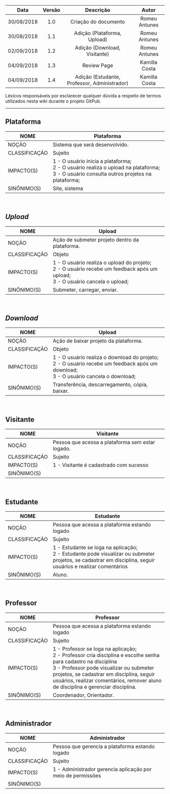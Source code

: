 | Data       | Versão | Descrição               | Autor             |
|:----------:|:------:|:-----------------------:|:-----------------:|
| 30/08/2018 | 1.0    | Criação do documento        | Romeu Antunes     |
| 30/08/2018 | 1.1    | Adição (Plataforma, Upload)        | Romeu Antunes     |
| 02/09/2018 | 1.2    | Adição (Download, Visitante)        | Romeu Antunes     |
| 04/09/2018 | 1.3    | Review Page        | Kamilla Costa     |
| 04/09/2018 | 1.4    | Adição (Estudante, Professor, Administrador)       | Kamilla Costa     |

Léxicos responsáveis por esclarecer qualquer dúvida a respeito de termos utilizados nesta wiki durante o projeto GitPub.

---

## Plataforma
| NOME          | Plataforma                             |
|---------------|----------------------------------------|
| NOÇÃO         | Sistema que será desenvolvido.   |
| CLASSIFICAÇÃO | Sujeito                                |
| IMPACTO(S)    | 1 - O usuário inicia a plataforma; <br/> 2 - O usuário realiza o upload na plataforma; <br/> 3 - O usuário consulta outros projetos na plataforma;   |
| SINÔNIMO(S)   | Site, sistema                          |

<br />

## _Upload_
| NOME          | Upload                             |
|---------------|----------------------------------------|
| NOÇÃO         | Ação de submeter projeto dentro da plataforma.   |
| CLASSIFICAÇÃO | Objeto                                |
| IMPACTO(S)    | 1 - O usuário realiza o upload do projeto; <br/> 2 - O usuário recebe um feedback após um upload; <br/> 3 - O usuário cancela o upload;   |
| SINÔNIMO(S)   | Submeter, carregar, enviar.                        |

<br />

## _Download_
| NOME          | Upload                             |
|---------------|----------------------------------------|
| NOÇÃO         | Ação de baixar projeto da plataforma.   |
| CLASSIFICAÇÃO | Objeto                                |
| IMPACTO(S)    | 1 - O usuário realiza o download do projeto; <br/> 2 - O usuário recebe um feedback após um download; <br/> 3 - O usuário cancela o download;   |
| SINÔNIMO(S)   | Transferência, descarregamento, cópia, baixar.                        |

<br />

## Visitante
| NOME          | Visitante                                            |
|---------------|------------------------------------------------------|
| NOÇÃO         | Pessoa que acessa a plataforma sem estar logado.      |
| CLASSIFICAÇÃO | Sujeito                                              |
| IMPACTO(S)    | 1 - Visitante é cadastrado com sucesso |
| SINÔNIMO(S)   |                                                      |

<br />

## Estudante
| NOME          | Estudante                             |
|---------------|----------------------------------------|
| NOÇÃO         | Pessoa que acessa a plataforma estando logado   |
| CLASSIFICAÇÃO | Sujeito                                |
| IMPACTO(S)    | 1 - Estudante se loga na aplicação; <br /> 2 - Estudante pode visualizar ou submeter projetos, se cadastrar em disciplina, seguir usuários e realizar comentários|
| SINÔNIMO(S)   | Aluno.                        |

<br />

## Professor
| NOME          | Professor                             |
|---------------|----------------------------------------|
| NOÇÃO         | Pessoa que acessa a plataforma estando logado   |
| CLASSIFICAÇÃO | Sujeito                                |
| IMPACTO(S)    | 1 - Professor se loga na aplicação; <br /> 2 - Professor cria disciplina e escolhe senha para cadastro na disciplina <br /> 3 - Professor pode visualizar ou submeter projetos, se cadastrar em disciplina, seguir usuários, realizar comentários, remover aluno de disciplina e gerenciar disciplina.|
| SINÔNIMO(S)   | Coordenador, Orientador.                        |

<br />

## Administrador
| NOME          | Administrador                             |
|---------------|----------------------------------------|
| NOÇÃO         | Pessoa que gerencia a plataforma estando logado   |
| CLASSIFICAÇÃO | Sujeito                                |
| IMPACTO(S)    | 1 - Administrador gerencia aplicação por meio de permissões|
| SINÔNIMO(S)   |                         |
